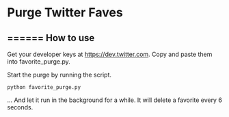 # Purge Twitter Faves
======
How to use
------------
Get your developer keys at https://dev.twitter.com. Copy and paste them into favorite_purge.py.

Start the purge by running the script.

    python favorite_purge.py

... And let it run in the background for a while. It will delete a favorite every 6 seconds.
